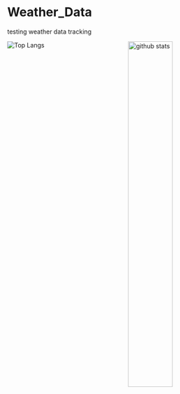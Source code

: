 # Weather_Data
testing weather data tracking

<img src="https://github-readme-stats.vercel.app/api?username=JamesonThornton&show_icons=true&theme=gotham" alt="github stats" width="45%" align="right"/>


![Top Langs](https://github-readme-stats.vercel.app/api/top-langs/?username=JamesonThornton&layout=compact)
